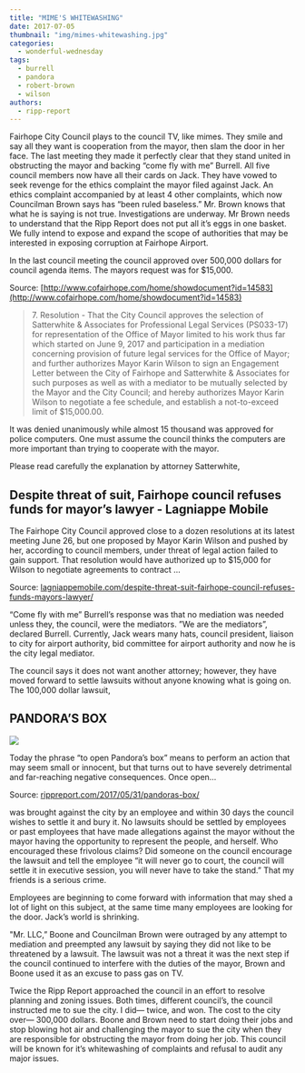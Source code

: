 ```yaml
---
title: "MIME'S WHITEWASHING"
date: 2017-07-05
thumbnail: "img/mimes-whitewashing.jpg"
categories: 
  - wonderful-wednesday
tags: 
  - burrell
  - pandora
  - robert-brown
  - wilson
authors: 
  - ripp-report
---
```


Fairhope City Council plays to the council TV, like mimes. They smile and say all they want is cooperation from the mayor, then slam the door in her face. The last meeting they made it perfectly clear that they stand united in obstructing the mayor and backing “come fly with me” Burrell. All five council members now have all their cards on Jack. They have vowed to seek revenge for the ethics complaint the mayor filed against Jack. An ethics complaint accompanied by at least 4 other complaints, which now Councilman Brown says has “been ruled baseless.” Mr. Brown knows that what he is saying is not true. Investigations are underway. Mr Brown needs to understand that the Ripp Report does not put all it’s eggs in one basket. We fully intend to expose and expand the scope of authorities that may be interested in exposing corruption at Fairhope Airport.

In the last council meeting the council approved over 500,000 dollars for council agenda items. The mayors request was for $15,000.

Source: [http://www.cofairhope.com/home/showdocument?id=14583](http://www.cofairhope.com/home/showdocument?id=14583)

> 7\. Resolution - That the City Council approves the selection of Satterwhite & Associates for Professional Legal Services (PS033-17) for representation of the Office of Mayor limited to his work thus far which started on June 9, 2017 and participation in a mediation concerning provision of future legal services for the Office of Mayor; and further authorizes Mayor Karin Wilson to sign an Engagement Letter between the City of Fairhope and Satterwhite & Associates for such purposes as well as with a mediator to be mutually selected by the Mayor and the City Council; and hereby authorizes Mayor Karin Wilson to negotiate a fee schedule, and establish a not-to-exceed limit of $15,000.00.

It was denied unanimously while almost 15 thousand was approved for police computers. One must assume the council thinks the computers are more important than trying to cooperate with the mayor.

Please read carefully the explanation by attorney Satterwhite,

## Despite threat of suit, Fairhope council refuses funds for mayor’s lawyer - Lagniappe Mobile

The Fairhope City Council approved close to a dozen resolutions at its latest meeting June 26, but one proposed by Mayor Karin Wilson and pushed by her, according to council members, under threat of legal action failed to gain support. That resolution would have authorized up to $15,000 for Wilson to negotiate agreements to contract …

Source: [lagniappemobile.com/despite-threat-suit-fairhope-council-refuses-funds-mayors-lawyer/](https://cdn.rippreport.com/wp-content/uploads/2017/07/despite-threat-suit-fairhope-council-refuses-funds-mayors-lawyer)

“Come fly with me” Burrell’s response was that no mediation was needed unless they, the council, were the mediators. ”We are the mediators”, declared Burrell. Currently, Jack wears many hats, council president, liaison to city for airport authority, bid committee for airport authority and now he is the city legal mediator.

The council says it does not want another attorney; however, they have moved forward to settle lawsuits without anyone knowing what is going on. The 100,000 dollar lawsuit,

## PANDORA’S BOX

![](https://cdn.rippreport.com/wp-content/uploads/2017/07/pandoras-box.jpg)

Today the phrase “to open Pandora’s box” means to perform an action that may seem small or innocent, but that turns out to have severely detrimental and far-reaching negative consequences. Once open…

Source: [rippreport.com/2017/05/31/pandoras-box/](https://rippreport.com/pandoras-box/)

was brought against the city by an employee and within 30 days the council wishes to settle it and bury it. No lawsuits should be settled by employees or past employees that have made allegations against the mayor without the mayor having the opportunity to represent the people, and herself. Who encouraged these frivolous claims? Did someone on the council encourage the lawsuit and tell the employee “it will never go to court, the council will settle it in executive session, you will never have to take the stand.” That my friends is a serious crime.

Employees are beginning to come forward with information that may shed a lot of light on this subject, at the same time many employees are looking for the door. Jack’s world is shrinking.

"Mr. LLC,” Boone and Councilman Brown were outraged by any attempt to mediation and preempted any lawsuit by saying they did not like to be threatened by a lawsuit. The lawsuit was not a threat it was the next step if the council continued to interfere with the duties of the mayor, Brown and Boone used it as an excuse to pass gas on TV.

Twice the Ripp Report approached the council in an effort to resolve planning and zoning issues. Both times, different council’s, the council instructed me to sue the city. I did— twice, and won. The cost to the city over— 300,000 dollars. Boone and Brown need to start doing their jobs and stop blowing hot air and challenging the mayor to sue the city when they are responsible for obstructing the mayor from doing her job. This council will be known for it’s whitewashing of complaints and refusal to audit any major issues.
